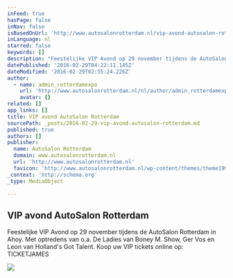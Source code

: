 ```yaml
---
inFeed: true
hasPage: false
inNav: false
isBasedOnUrl: 'http://www.autosalonrotterdam.nl/vip-avond-autosalon-rotterdam/'
inLanguage: nl
starred: false
keywords: []
description: "Feestelijke VIP Avond op 29 november tijdens de AutoSalon Rotterdam in Ahoy. Met optredens van o.a. De Ladies van Boney m, Ger Vos en Leon van Holland's Got Talent. Koop uw VIP tickets online op: TICKETJAMES"
datePublished: '2016-02-29T04:22:11.145Z'
dateModified: '2016-02-29T02:55:24.226Z'
author:
  - name: admin_rotterdamexpo
    url: 'http://www.autosalonrotterdam.nl/nl/author/admin_rotterdamexpo/'
    avatar: {}
related: []
app_links: []
title: VIP avond AutoSalon Rotterdam
sourcePath: _posts/2016-02-29-vip-avond-autosalon-rotterdam.md
published: true
authors: []
publisher:
  name: AutoSalon Rotterdam
  domain: www.autosalonrotterdam.nl
  url: 'http://www.autosalonrotterdam.nl'
  favicon: 'http://www.autosalonrotterdam.nl/wp-content/themes/theme1990/favicon.ico'
_context: 'http://schema.org'
_type: MediaObject

---
```

<article style=""><h1>VIP avond AutoSalon Rotterdam</h1><p>Feestelijke VIP Avond op 29 november tijdens de AutoSalon Rotterdam in Ahoy. Met optredens van o.a. De Ladies van Boney M. Show, Ger Vos en Leon van Holland's Got Talent. Koop uw VIP tickets online op: TICKETJAMES</p><img src="https://s3-us-west-2.amazonaws.com/the-grid-img/p/4ba4092c6bdc839bac4f4edbd4475caf508f0e7f.png" /></article>